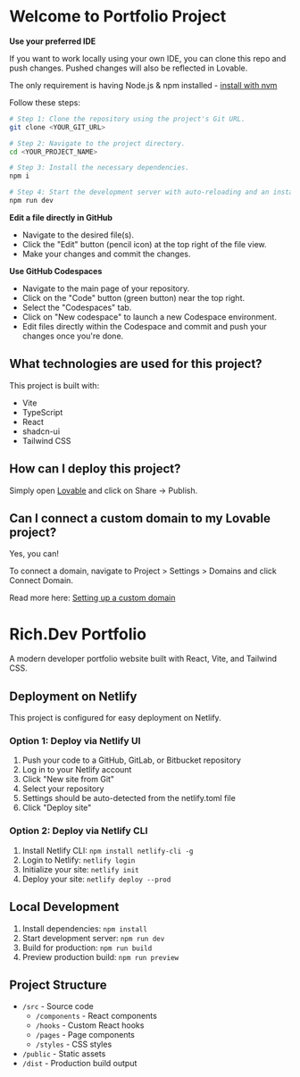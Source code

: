 # Welcome to Portfolio Project

**Use your preferred IDE**

If you want to work locally using your own IDE, you can clone this repo and push changes. Pushed changes will also be reflected in Lovable.

The only requirement is having Node.js & npm installed - [install with nvm](https://github.com/nvm-sh/nvm#installing-and-updating)

Follow these steps:

```sh
# Step 1: Clone the repository using the project's Git URL.
git clone <YOUR_GIT_URL>

# Step 2: Navigate to the project directory.
cd <YOUR_PROJECT_NAME>

# Step 3: Install the necessary dependencies.
npm i

# Step 4: Start the development server with auto-reloading and an instant preview.
npm run dev
```

**Edit a file directly in GitHub**

- Navigate to the desired file(s).
- Click the "Edit" button (pencil icon) at the top right of the file view.
- Make your changes and commit the changes.

**Use GitHub Codespaces**

- Navigate to the main page of your repository.
- Click on the "Code" button (green button) near the top right.
- Select the "Codespaces" tab.
- Click on "New codespace" to launch a new Codespace environment.
- Edit files directly within the Codespace and commit and push your changes once you're done.

## What technologies are used for this project?

This project is built with:

- Vite
- TypeScript
- React
- shadcn-ui
- Tailwind CSS

## How can I deploy this project?

Simply open [Lovable](https://lovable.dev/projects/8d25b17a-0047-4006-846f-b6a8770c80ee) and click on Share -> Publish.

## Can I connect a custom domain to my Lovable project?

Yes, you can!

To connect a domain, navigate to Project > Settings > Domains and click Connect Domain.

Read more here: [Setting up a custom domain](https://docs.lovable.dev/tips-tricks/custom-domain#step-by-step-guide)

# Rich.Dev Portfolio

A modern developer portfolio website built with React, Vite, and Tailwind CSS.

## Deployment on Netlify

This project is configured for easy deployment on Netlify.

### Option 1: Deploy via Netlify UI

1. Push your code to a GitHub, GitLab, or Bitbucket repository
2. Log in to your Netlify account
3. Click "New site from Git"
4. Select your repository
5. Settings should be auto-detected from the netlify.toml file
6. Click "Deploy site"

### Option 2: Deploy via Netlify CLI

1. Install Netlify CLI: `npm install netlify-cli -g`
2. Login to Netlify: `netlify login`
3. Initialize your site: `netlify init`
4. Deploy your site: `netlify deploy --prod`

## Local Development

1. Install dependencies: `npm install`
2. Start development server: `npm run dev`
3. Build for production: `npm run build`
4. Preview production build: `npm run preview`

## Project Structure

- `/src` - Source code
  - `/components` - React components
  - `/hooks` - Custom React hooks
  - `/pages` - Page components
  - `/styles` - CSS styles
- `/public` - Static assets
- `/dist` - Production build output
